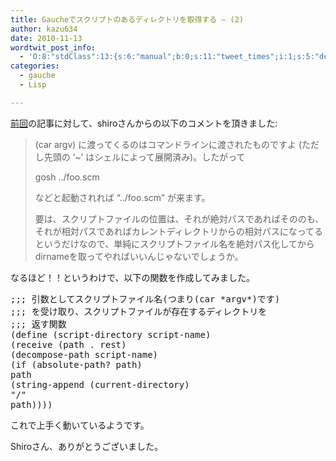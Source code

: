 ```yaml
---
title: Gaucheでスクリプトのあるディレクトリを取得する — (2)
author: kazu634
date: 2010-11-13
wordtwit_post_info:
  - 'O:8:"stdClass":13:{s:6:"manual";b:0;s:11:"tweet_times";i:1;s:5:"delay";i:0;s:7:"enabled";i:1;s:10:"separation";s:2:"60";s:7:"version";s:3:"3.7";s:14:"tweet_template";b:0;s:6:"status";i:2;s:6:"result";a:0:{}s:13:"tweet_counter";i:2;s:13:"tweet_log_ids";a:1:{i:0;i:5377;}s:9:"hash_tags";a:0:{}s:8:"accounts";a:1:{i:0;s:7:"kazu634";}}'
categories:
  - gauche
  - Lisp

---
```

<div class="section">
<p>
<a href="http://d.hatena.ne.jp/sirocco634/20101103#1288792219" onclick="__gaTracker('send', 'event', 'outbound-article', 'http://d.hatena.ne.jp/sirocco634/20101103#1288792219', '前回');" target="_blank">前回</a>の記事に対して、shiroさんからの以下のコメントを頂きました:
</p>
  
<blockquote>
<p>
      (car argv) に渡ってくるのはコマンドラインに渡されたものですよ (ただし先頭の &#8216;~&#8217; はシェルによって展開済み)。したがって
</p>
    
<p>
      gosh ../foo.scm
</p>
    
<p>
      などと起動されれば &#8220;../foo.scm&#8221; が来ます。
</p>
    
<p>
      要は、スクリプトファイルの位置は、それが絶対パスであればそののも、それが相対パスであればカレントディレクトリからの相対パスになってるというだけなので、単純にスクリプトファイル名を絶対パス化してからdirnameを取ってやればいいんじゃないでしょうか。
</p>
</blockquote>
  
<p>
    なるほど！！というわけで、以下の関数を作成してみました。
</p>
  
<pre class="syntax-highlight">
<span class="synComment">;;; 引数としてスクリプトファイル名(つまり(car *argv*)です)</span>
<span class="synComment">;;; を受け取り、スクリプトファイルが存在するディレクトリを</span>
<span class="synComment">;;; 返す関数</span>
<span class="synSpecial">(</span>define <span class="synSpecial">(</span>script-directory script-name<span class="synSpecial">)</span>
<span class="synSpecial">(</span>receive <span class="synSpecial">(</span>path<span class="synStatement"> . rest</span><span class="synSpecial">)</span>
<span class="synSpecial">(</span>decompose-path script-name<span class="synSpecial">)</span>
<span class="synSpecial">(</span><span class="synStatement">if</span> <span class="synSpecial">(</span>absolute-path? path<span class="synSpecial">)</span>
path
<span class="synSpecial">(</span>string-append <span class="synSpecial">(</span>current-directory<span class="synSpecial">)</span>
<span class="synConstant">&#34;/&#34;</span>
path<span class="synSpecial">))))</span>
</pre>
  
<p>
    これで上手く動いているようです。
</p>
  
<p>
    Shiroさん、ありがとうございました。
</p>
</div>
